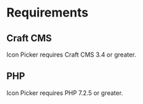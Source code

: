 # Requirements

## Craft CMS
Icon Picker requires Craft CMS 3.4 or greater.

## PHP
Icon Picker requires PHP 7.2.5 or greater.
